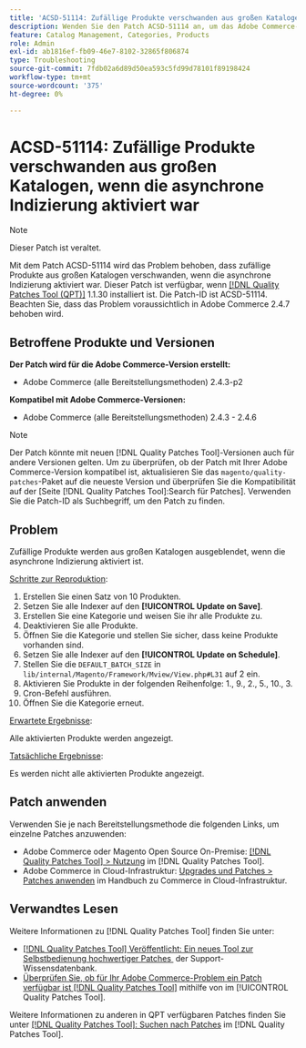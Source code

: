 ```yaml
---
title: 'ACSD-51114: Zufällige Produkte verschwanden aus großen Katalogen, wenn die asynchrone Indizierung aktiviert war'
description: Wenden Sie den Patch ACSD-51114 an, um das Adobe Commerce-Problem zu beheben. Zufällige Produkte verschwanden aus großen Katalogen, wenn die asynchrone Indizierung aktiviert wurde.
feature: Catalog Management, Categories, Products
role: Admin
exl-id: ab1816ef-fb09-46e7-8102-32865f806874
type: Troubleshooting
source-git-commit: 7fdb02a6d89d50ea593c5fd99d78101f89198424
workflow-type: tm+mt
source-wordcount: '375'
ht-degree: 0%

---
```


# ACSD-51114: Zufällige Produkte verschwanden aus großen Katalogen, wenn die asynchrone Indizierung aktiviert war

>[!NOTE]
>
>Dieser Patch ist veraltet.

Mit dem Patch ACSD-51114 wird das Problem behoben, dass zufällige Produkte aus großen Katalogen verschwanden, wenn die asynchrone Indizierung aktiviert war. Dieser Patch ist verfügbar, wenn [[!DNL Quality Patches Tool (QPT)]](https://experienceleague.adobe.com/de/docs/commerce-operations/tools/quality-patches-tool/quality-patches-tool-to-self-serve-quality-patches) 1.1.30 installiert ist. Die Patch-ID ist ACSD-51114. Beachten Sie, dass das Problem voraussichtlich in Adobe Commerce 2.4.7 behoben wird.

## Betroffene Produkte und Versionen

**Der Patch wird für die Adobe Commerce-Version erstellt:**

* Adobe Commerce (alle Bereitstellungsmethoden) 2.4.3-p2

**Kompatibel mit Adobe Commerce-Versionen:**

* Adobe Commerce (alle Bereitstellungsmethoden) 2.4.3 - 2.4.6

>[!NOTE]
>
>Der Patch könnte mit neuen [!DNL Quality Patches Tool]-Versionen auch für andere Versionen gelten. Um zu überprüfen, ob der Patch mit Ihrer Adobe Commerce-Version kompatibel ist, aktualisieren Sie das `magento/quality-patches`-Paket auf die neueste Version und überprüfen Sie die Kompatibilität auf der [Seite [!DNL Quality Patches Tool]:Search für Patches]. Verwenden Sie die Patch-ID als Suchbegriff, um den Patch zu finden.

## Problem

Zufällige Produkte werden aus großen Katalogen ausgeblendet, wenn die asynchrone Indizierung aktiviert ist.

<u>Schritte zur Reproduktion</u>:

1. Erstellen Sie einen Satz von 10 Produkten.
1. Setzen Sie alle Indexer auf den **[!UICONTROL Update on Save]**.
1. Erstellen Sie eine Kategorie und weisen Sie ihr alle Produkte zu.
1. Deaktivieren Sie alle Produkte.
1. Öffnen Sie die Kategorie und stellen Sie sicher, dass keine Produkte vorhanden sind.
1. Setzen Sie alle Indexer auf den **[!UICONTROL Update on Schedule]**.
1. Stellen Sie die `DEFAULT_BATCH_SIZE` in `lib/internal/Magento/Framework/Mview/View.php#L31` auf 2 ein.
1. Aktivieren Sie Produkte in der folgenden Reihenfolge: 1., 9., 2., 5., 10., 3.
1. Cron-Befehl ausführen.
1. Öffnen Sie die Kategorie erneut.

<u>Erwartete Ergebnisse</u>:

Alle aktivierten Produkte werden angezeigt.

<u>Tatsächliche Ergebnisse</u>:

Es werden nicht alle aktivierten Produkte angezeigt.

## Patch anwenden

Verwenden Sie je nach Bereitstellungsmethode die folgenden Links, um einzelne Patches anzuwenden:

* Adobe Commerce oder Magento Open Source On-Premise: [[!DNL Quality Patches Tool] > Nutzung](/help/tools/quality-patches-tool/usage.md) im [!DNL Quality Patches Tool].
* Adobe Commerce in Cloud-Infrastruktur: [Upgrades und Patches > Patches anwenden](https://experienceleague.adobe.com/docs/commerce-cloud-service/user-guide/develop/upgrade/apply-patches.html?lang=de) im Handbuch zu Commerce in Cloud-Infrastruktur.

## Verwandtes Lesen

Weitere Informationen zu [!DNL Quality Patches Tool] finden Sie unter:

* [[!DNL Quality Patches Tool] Veröffentlicht: Ein neues Tool zur Selbstbedienung hochwertiger Patches &#x200B;](https://experienceleague.adobe.com/de/docs/commerce-operations/tools/quality-patches-tool/quality-patches-tool-to-self-serve-quality-patches) der Support-Wissensdatenbank.
* [Überprüfen Sie, ob für Ihr Adobe Commerce-Problem ein Patch verfügbar ist [!DNL Quality Patches Tool]](/help/tools/quality-patches-tool/patches-available-in-qpt/check-patch-for-magento-issue-with-magento-quality-patches.md) mithilfe von im [!UICONTROL Quality Patches Tool].


Weitere Informationen zu anderen in QPT verfügbaren Patches finden Sie unter [[!DNL Quality Patches Tool]: Suchen nach Patches](https://experienceleague.adobe.com/tools/commerce-quality-patches/index.html?lang=de) im [!DNL Quality Patches Tool].
